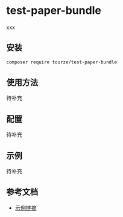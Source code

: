 # test-paper-bundle

xxx

## 安装

```bash
composer require tourze/test-paper-bundle
```

## 使用方法

待补充

## 配置

待补充

## 示例

待补充

## 参考文档

- [示例链接](https://example.com)
